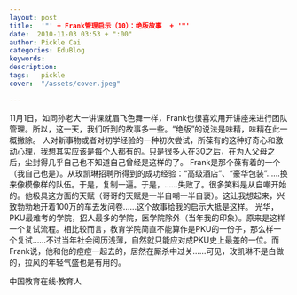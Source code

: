 ```yaml
---
layout: post  
title:  '"' + Frank管理启示（10）：绝版故事  + '"'
date:  2010-11-03 03:53 + ":00" 
author: Pickle Cai  
categories: EduBlog  
keywords: 
description:   
tags:	pickle   
cover:  "/assets/cover.jpeg"  

---  
```

    
   11月1日，如同孙老大一讲课就眉飞色舞一样，Frank也很喜欢用开讲座来进行团队管理。所以，这一天，我们听到的故事多一些。“绝版”的说法是味精，味精在此一概撇除。   人对新事物或者对初学经验的一种初次尝试，所葆有的这种好奇心和激动心理，我想其实应该是每个人都有的。只是很多人在30之后，在为人父母之后，尘封得几乎自己也不知道自己曾经是这样的了。   Frank是那个葆有着的一个（我自己也是）。从玫凯琳招聘所得到的成功经验：“高级酒店”、“豪华包装”……换来像模像样的队伍。于是，复制一遍。于是，……失败了。很多笑料是从自嘲开始的。他极具这方面的天赋（哥哥的天赋是一半自嘲一半自褒）。这让我想起来，兴致勃勃地开着100万的车去发问卷……这个故事给我的启示大抵是这样。  光华，PKU最难考的学院，招人最多的学院，医学院除外（当年我的印象）。原来是这样一个复试流程。相比较而言，教育学院简直不能算作是PKU的一份子，那么样一个复试……不过当年社会阅历浅薄，自然就只能应对成PKU史上最差的一位。而Frank说，他和他的痘痘一起去的，居然在厮杀中过关……可见，玫凯琳不是白做的，拉风的年轻气盛也是有用的。				

		    
 中国教育在线·教育人

